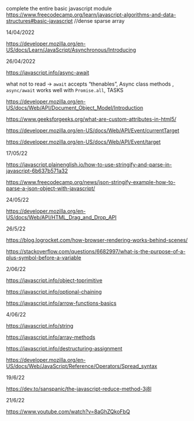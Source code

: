 complete the entire basic javascript module
https://www.freecodecamp.org/learn/javascript-algorithms-and-data-structures#basic-javascript
//dense sparse array

14/04/2022

https://developer.mozilla.org/en-US/docs/Learn/JavaScript/Asynchronous/Introducing

26/04/2022

https://javascript.info/async-await

what not to read -> `await` accepts “thenables”, Async class methods , `async/await` works well with `Promise.all`, TASKS

https://developer.mozilla.org/en-US/docs/Web/API/Document_Object_Model/Introduction

https://www.geeksforgeeks.org/what-are-custom-attributes-in-html5/

https://developer.mozilla.org/en-US/docs/Web/API/Event/currentTarget

https://developer.mozilla.org/en-US/docs/Web/API/Event/target

17/05/22

https://javascript.plainenglish.io/how-to-use-stringify-and-parse-in-javascript-6b637b571a32

https://www.freecodecamp.org/news/json-stringify-example-how-to-parse-a-json-object-with-javascript/

24/05/22

https://developer.mozilla.org/en-US/docs/Web/API/HTML_Drag_and_Drop_API

26/5/22

https://blog.logrocket.com/how-browser-rendering-works-behind-scenes/

https://stackoverflow.com/questions/6682997/what-is-the-purpose-of-a-plus-symbol-before-a-variable

2/06/22

https://javascript.info/object-toprimitive

https://javascript.info/optional-chaining

https://javascript.info/arrow-functions-basics

4/06/22

https://javascript.info/string

https://javascript.info/array-methods

https://javascript.info/destructuring-assignment

https://developer.mozilla.org/en-US/docs/Web/JavaScript/Reference/Operators/Spread_syntax

19/6/22

https://dev.to/sanspanic/the-javascript-reduce-method-3j8l

21/6/22

https://www.youtube.com/watch?v=8aGhZQkoFbQ
